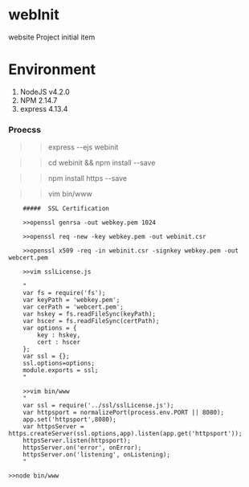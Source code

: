 # webInit
website Project initial item

# Environment
1. NodeJS v4.2.0
2. NPM 2.14.7
3. express 4.13.4

### Proecss 
  >>express --ejs webinit
  
  >>cd webinit && npm install --save
  
  >>npm install https --save
  
  >>vim bin/www
  
  		#####  SSL Certification
  		
  		>>openssl genrsa -out webkey.pem 1024
  		
  		>>openssl req -new -key webkey.pem -out webinit.csr
  		
  		>>openssl x509 -req -in webinit.csr -signkey webkey.pem -out webcert.pem
  		
  		>>vim sslLicense.js
  		
  		"
  		var fs = require('fs');
  		var keyPath = 'webkey.pem';
  		var cerPath = 'webcert.pem';
  		var hskey = fs.readFileSync(keyPath);
  		var hscer = fs.readFileSync(certPath);
  		var options = {
  			key : hskey,
  			cert : hscer
  		};
  		var ssl = {};
  		ssl.options=options;
  		module.exports = ssl;
  		"
  		
  		>>vim bin/www
  		"
  		var ssl = require('../ssl/sslLicense.js');
		var httpsport = normalizePort(process.env.PORT || 8080);
		app.set('httpsport',8080);
		var httpsServer = https.createServer(ssl.options,app).listen(app.get('httpsport'));
		httpsServer.listen(httpsport);
		httpsServer.on('error', onError);
		httpsServer.on('listening', onListening);
  		"
  	
  	>>node bin/www
  	
  		
   
  

  